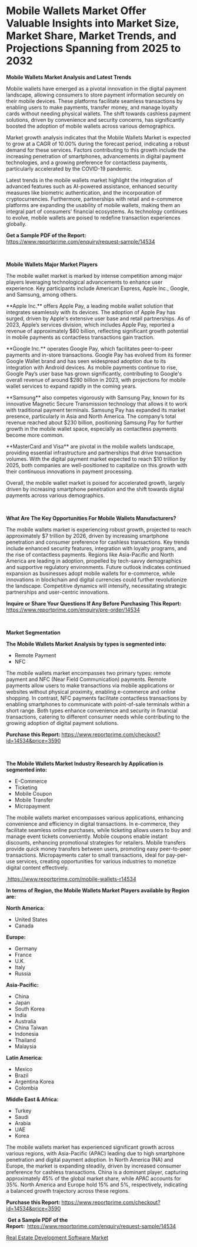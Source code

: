 <p><h1>Mobile Wallets Market Offer Valuable Insights into Market Size, Market Share, Market Trends, and Projections Spanning from 2025 to 2032</h1></p><p><strong>Mobile Wallets Market Analysis and Latest Trends</strong></p>
<p><p>Mobile wallets have emerged as a pivotal innovation in the digital payment landscape, allowing consumers to store payment information securely on their mobile devices. These platforms facilitate seamless transactions by enabling users to make payments, transfer money, and manage loyalty cards without needing physical wallets. The shift towards cashless payment solutions, driven by convenience and security concerns, has significantly boosted the adoption of mobile wallets across various demographics.</p><p>Market growth analysis indicates that the Mobile Wallets Market is expected to grow at a CAGR of 10.00% during the forecast period, indicating a robust demand for these services. Factors contributing to this growth include the increasing penetration of smartphones, advancements in digital payment technologies, and a growing preference for contactless payments, particularly accelerated by the COVID-19 pandemic. </p><p>Latest trends in the mobile wallets market highlight the integration of advanced features such as AI-powered assistance, enhanced security measures like biometric authentication, and the incorporation of cryptocurrencies. Furthermore, partnerships with retail and e-commerce platforms are expanding the usability of mobile wallets, making them an integral part of consumers' financial ecosystems. As technology continues to evolve, mobile wallets are poised to redefine transaction experiences globally.</p></p>
<p><strong>Get a Sample PDF of the Report:&nbsp;</strong> <a href="https://www.reportprime.com/enquiry/request-sample/14534?utm_campaign=3073&utm_medium=2&utm_source=Github&utm_content=ia&utm_term=20032025&utm_id=mobile-wallets">https://www.reportprime.com/enquiry/request-sample/14534</a></p>
<p>&nbsp;</p>
<p><strong>Mobile Wallets Major Market Players</strong></p>
<p><p>The mobile wallet market is marked by intense competition among major players leveraging technological advancements to enhance user experience. Key participants include American Express, Apple Inc., Google, and Samsung, among others.</p><p>**Apple Inc.** offers Apple Pay, a leading mobile wallet solution that integrates seamlessly with its devices. The adoption of Apple Pay has surged, driven by Apple's extensive user base and retail partnerships. As of 2023, Apple’s services division, which includes Apple Pay, reported a revenue of approximately $80 billion, reflecting significant growth potential in mobile payments as contactless transactions gain traction.</p><p>**Google Inc.** operates Google Pay, which facilitates peer-to-peer payments and in-store transactions. Google Pay has evolved from its former Google Wallet brand and has seen widespread adoption due to its integration with Android devices. As mobile payments continue to rise, Google Pay’s user base has grown significantly, contributing to Google's overall revenue of around $280 billion in 2023, with projections for mobile wallet services to expand rapidly in the coming years.</p><p>**Samsung** also competes vigorously with Samsung Pay, known for its innovative Magnetic Secure Transmission technology that allows it to work with traditional payment terminals. Samsung Pay has expanded its market presence, particularly in Asia and North America. The company’s total revenue reached about $230 billion, positioning Samsung Pay for further growth in the mobile wallet space, especially as contactless payments become more common.</p><p>**MasterCard and Visa** are pivotal in the mobile wallets landscape, providing essential infrastructure and partnerships that drive transaction volumes. With the digital payment market expected to reach $10 trillion by 2025, both companies are well-positioned to capitalize on this growth with their continuous innovations in payment processing.</p><p>Overall, the mobile wallet market is poised for accelerated growth, largely driven by increasing smartphone penetration and the shift towards digital payments across various demographics.</p></p>
<p>&nbsp;</p>
<p><strong>What Are The Key Opportunities For Mobile Wallets Manufacturers?</strong></p>
<p><p>The mobile wallets market is experiencing robust growth, projected to reach approximately $7 trillion by 2026, driven by increasing smartphone penetration and consumer preference for cashless transactions. Key trends include enhanced security features, integration with loyalty programs, and the rise of contactless payments. Regions like Asia-Pacific and North America are leading in adoption, propelled by tech-savvy demographics and supportive regulatory environments. Future outlook indicates continued expansion as businesses adopt mobile wallets for e-commerce, while innovations in blockchain and digital currencies could further revolutionize the landscape. Competitive dynamics will intensify, necessitating strategic partnerships and user-centric innovations.</p></p>
<p><strong>Inquire or Share Your Questions If Any Before Purchasing This Report:</strong> <a href="https://www.reportprime.com/enquiry/pre-order/14534?utm_campaign=3073&utm_medium=2&utm_source=Github&utm_content=ia&utm_term=20032025&utm_id=mobile-wallets">https://www.reportprime.com/enquiry/pre-order/14534</a></p>
<p>&nbsp;</p>
<p><strong>Market Segmentation</strong></p>
<p><strong>The Mobile Wallets Market Analysis by types is segmented into:</strong></p>
<p><ul><li>Remote Payment</li><li>NFC</li></ul></p>
<p><p>The mobile wallets market encompasses two primary types: remote payment and NFC (Near Field Communication) payments. Remote payments allow users to make transactions via mobile applications or websites without physical proximity, enabling e-commerce and online shopping. In contrast, NFC payments facilitate contactless transactions by enabling smartphones to communicate with point-of-sale terminals within a short range. Both types enhance convenience and security in financial transactions, catering to different consumer needs while contributing to the growing adoption of digital payment solutions.</p></p>
<p><strong>Purchase this Report:&nbsp;</strong><a href="https://www.reportprime.com/checkout?id=14534&price=3590&utm_campaign=3073&utm_medium=2&utm_source=Github&utm_content=ia&utm_term=20032025&utm_id=mobile-wallets">https://www.reportprime.com/checkout?id=14534&price=3590</a></p>
<p>&nbsp;</p>
<p><strong>The Mobile Wallets Market Industry Research by Application is segmented into:</strong></p>
<p><ul><li>E-Commerce</li><li>Ticketing</li><li>Mobile Coupon</li><li>Mobile Transfer</li><li>Micropayment</li></ul></p>
<p><p>The mobile wallets market encompasses various applications, enhancing convenience and efficiency in digital transactions. In e-commerce, they facilitate seamless online purchases, while ticketing allows users to buy and manage event tickets conveniently. Mobile coupons enable instant discounts, enhancing promotional strategies for retailers. Mobile transfers provide quick money transfers between users, promoting easy peer-to-peer transactions. Micropayments cater to small transactions, ideal for pay-per-use services, creating opportunities for various industries to monetize digital content effectively.</p></p>
<p><a href="https://www.reportprime.com/mobile-wallets-r14534?utm_campaign=3073&utm_medium=2&utm_source=Github&utm_content=ia&utm_term=20032025&utm_id=mobile-wallets">&nbsp;https://www.reportprime.com/mobile-wallets-r14534</a></p>
<p><strong>In terms of Region, the Mobile Wallets Market Players available by Region are:</strong></p>
<p>
    <p> <strong> North America: </strong>
        <ul>
            <li>United States</li>
            <li>Canada</li>
        </ul>
        </p> 
    <p> <strong> Europe: </strong>
        <ul>
            <li>Germany</li>
            <li>France</li>
            <li>U.K.</li>
            <li>Italy</li>
            <li>Russia</li>
        </ul>
        </p> 
    <p> <strong> Asia-Pacific: </strong>
        <ul>
            <li>China</li>
            <li>Japan</li>
            <li>South Korea</li>
            <li>India</li>
            <li>Australia</li>
            <li>China Taiwan</li>
            <li>Indonesia</li>
            <li>Thailand</li>
            <li>Malaysia</li>
        </ul>
        </p> 
    <p> <strong> Latin America: </strong>
        <ul>
            <li>Mexico</li>
            <li>Brazil</li>
            <li>Argentina Korea</li>
            <li>Colombia</li>
        </ul>
        </p> 
    <p> <strong> Middle East & Africa: </strong>
        <ul>
            <li>Turkey</li>
            <li>Saudi</li>
            <li>Arabia</li>
            <li>UAE</li>
            <li>Korea</li>
        </ul>
    </p>
    </p>
<p><p>The mobile wallets market has experienced significant growth across various regions, with Asia-Pacific (APAC) leading due to high smartphone penetration and digital payment adoption. In North America (NA) and Europe, the market is expanding steadily, driven by increased consumer preference for cashless transactions. China is a dominant player, capturing approximately 45% of the global market share, while APAC accounts for 35%. North America and Europe hold 15% and 5%, respectively, indicating a balanced growth trajectory across these regions.</p></p>
<p><strong>Purchase this Report: </strong><a href="https://www.reportprime.com/checkout?id=14534&price=3590&utm_campaign=3073&utm_medium=2&utm_source=Github&utm_content=ia&utm_term=20032025&utm_id=mobile-wallets">https://www.reportprime.com/checkout?id=14534&price=3590</a></p>
<p>&nbsp;<strong>Get a Sample PDF of the Report:&nbsp;&nbsp;</strong><a href="https://www.reportprime.com/enquiry/request-sample/14534?utm_campaign=3073&utm_medium=2&utm_source=Github&utm_content=ia&utm_term=20032025&utm_id=mobile-wallets">https://www.reportprime.com/enquiry/request-sample/14534</a></p>
<p><strong></strong></p>
<p><p><a href="https://github.com/djibenesha/Market-Research-Report-List-1/blob/main/real-estate-development-software-market.md?utm_campaign=3073&utm_medium=2&utm_source=Github&utm_content=ia&utm_term=20032025&utm_id=mobile-wallets">Real Estate Development Software Market</a></p></p>